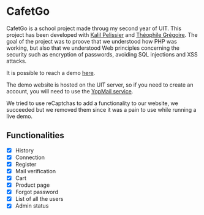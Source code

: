 # CafetGo

CafetGo is a school project made throug my second year of UIT. This project has been developed with [Kalil Pelissier](https://github.com/kalil-pelissier) and [Théophile Grégoire](https://github.com/TheophileGreg). The goal of the project was to proove that we understood how PHP was working, but also that we understood Web principles concerning the security such as encryption of passwords, avoiding SQL injections and XSS attacks. 

It is possible to reach a demo [here](http://webinfo.iutmontp.univ-montp2.fr/~alegret/PHP/CafetGo/). 

The demo website is hosted on the UIT server, so if you need to create an account, you will need to use the [YopMail service](http://www.yopmail.com/).

We tried to use reCaptchas to add a functionality to our website, we succeeded but we removed them since it was a pain to use while running a live demo.

## Functionalities

- [X] History
- [x] Connection
- [x] Register 
- [x] Mail verification
- [x] Cart
- [x] Product page
- [X] Forgot password
- [X] List of all the users
- [X] Admin status
